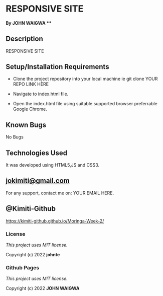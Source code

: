 # RESPONSIVE SITE


#### By  JOHN WAIGWA **

## Description

RESPONSIVE SITE
## Setup/Installation Requirements

* Clone the project repository into your local machine ie git clone YOUR REPO LINK HERE

* Navigate to index.html file.

* Open the index.html file using suitable supported browser preferrable Google Chrome.

## Known Bugs

No Bugs

## Technologies Used

It was developed using HTML5,JS and CSS3.

## jokimiti@gmail.com

For any support, contact me on: YOUR EMAIL HERE.

## @Kimiti-Github

<https://kimiti-github.github.io/Moringa-Week-2/>

### License

*This project uses MIT license.*

Copyright (c) 2022 **johnte**

### Github Pages

*This project uses MIT license.*

Copyright (c) 2022 **JOHN WAIGWA**
